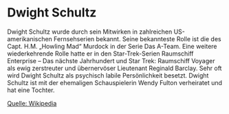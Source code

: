 # Dwight Schultz

Dwight Schultz wurde durch sein Mitwirken in zahlreichen US-amerikanischen Fernsehserien bekannt.
Seine bekannteste Rolle ist die des Capt. H.M. „Howling Mad“ Murdock in der Serie Das A-Team.
Eine weitere wiederkehrende Rolle hatte er in den Star-Trek-Serien Raumschiff Enterprise – Das nächste Jahrhundert und Star Trek: Raumschiff Voyager als ewig zerstreuter und übernervöser Lieutenant Reginald Barclay.
Sehr oft wird Dwight Schultz als psychisch labile Persönlichkeit besetzt.
Dwight Schultz ist mit der ehemaligen Schauspielerin Wendy Fulton verheiratet und hat eine Tochter.

[Quelle: Wikipedia](https://de.wikipedia.org/wiki/Dwight_Schultz)
